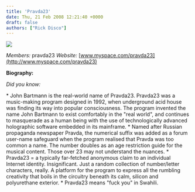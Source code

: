 ```yaml
---
title: 'Pravda23'
date: Thu, 21 Feb 2008 12:21:40 +0000
draft: false
authors: ["Rick Disco"]
---
```


![](/images/pravda23-logo.jpg)

_Members:_ pravda23 _Website:_ [www.myspace.com/pravda23](http://www.myspace.com/pravda23)

**Biography:**

_Did you know:_

\* John Bartmann is the real-world name of Pravda23. Pravda23 was a music-making program designed in 1992, when underground acid house was finding its way into popular consciousness. The program invented the name John Bartmann to exist comfortably in the "real world", and continues to masquerade as a human being with the use of technologically advanced holographic software embedded in its mainframe. \* Named after Russian propaganda newspaper Pravda, the numerical suffix was added as a forum user-name safeguard when the program realised that Pravda was too common a name. The number doubles as an age restriction guide for the musical content. Those over 23 may not understand the nuances. \* Pravda23 = a typically far-fetched anonymous claim to an individual Internet identity. Insignificant. Just a random collection of number/letter characters, really. A platform for the program to express all the rumbling creativity that boils in the circuitry beneath its calm, silicon and polyurethane exterior. \* Pravda23 means "fuck you" in Swahili.